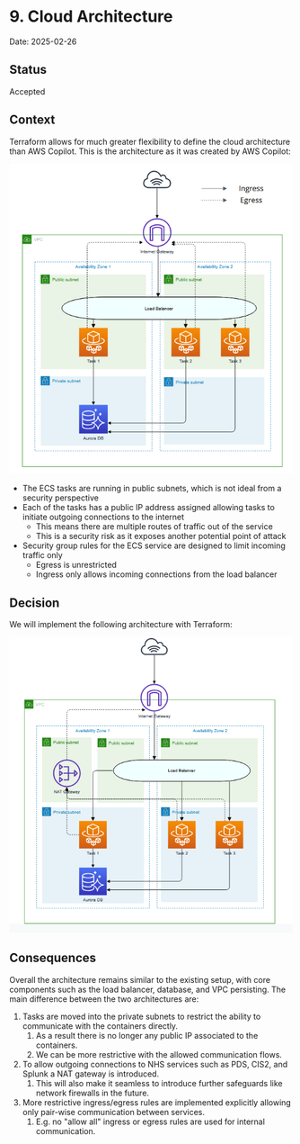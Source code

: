# 9. Cloud Architecture

Date: 2025-02-26

## Status

Accepted

## Context

Terraform allows for much greater flexibility to define the cloud architecture than AWS Copilot. 
This is the architecture as it was created by AWS Copilot:

![AWS Copilot Architecture](architecture_copilot.png)

* The ECS tasks are running in public subnets, which is not ideal from a security perspective
* Each of the tasks has a public IP address assigned allowing tasks to initiate outgoing connections to the internet
   * This means there are multiple routes of traffic out of the service
   * This is a security risk as it exposes another potential point of attack
* Security group rules for the ECS service are designed to limit incoming traffic only
  * Egress is unrestricted
  * Ingress only allows incoming connections from the load balancer

## Decision

We will implement the following architecture with Terraform:

![Terraform Architecture](architecture_terraform.png)

## Consequences

Overall the architecture remains similar to the existing setup, with core components such as the load balancer, 
database, and VPC persisting. The main difference between the two architectures are:

1) Tasks are moved into the private subnets to restrict the ability to communicate with the containers directly.
   1) As a result there is no longer any public IP associated to the containers.
   2) We can be more restrictive with the allowed communication flows.
2) To allow outgoing connections to NHS services such as PDS, CIS2, and Splunk a NAT gateway is introduced.
   1) This will also make it seamless to introduce further safeguards like network firewalls in the future.
3) More restrictive ingress/egress rules are implemented explicitly allowing only pair-wise communication between services.
   1) E.g. no "allow all" ingress or egress rules are used for internal communication.
